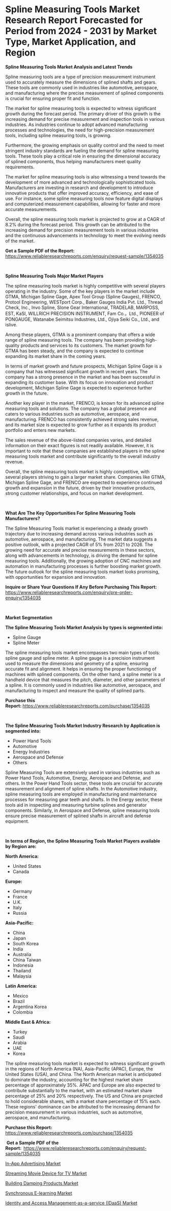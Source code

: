 <p><h1>Spline Measuring Tools Market Research Report Forecasted for Period from 2024 -  2031 by Market Type, Market Application, and Region</h1></p><p><strong>Spline Measuring Tools Market Analysis and Latest Trends</strong></p>
<p><p>Spline measuring tools are a type of precision measurement instrument used to accurately measure the dimensions of splined shafts and gears. These tools are commonly used in industries like automotive, aerospace, and manufacturing where the precise measurement of splined components is crucial for ensuring proper fit and function.</p><p>The market for spline measuring tools is expected to witness significant growth during the forecast period. The primary driver of this growth is the increasing demand for precise measurement and inspection tools in various industries. As industries continue to adopt advanced manufacturing processes and technologies, the need for high-precision measurement tools, including spline measuring tools, is growing.</p><p>Furthermore, the growing emphasis on quality control and the need to meet stringent industry standards are fueling the demand for spline measuring tools. These tools play a critical role in ensuring the dimensional accuracy of splined components, thus helping manufacturers meet quality requirements.</p><p>The market for spline measuring tools is also witnessing a trend towards the development of more advanced and technologically sophisticated tools. Manufacturers are investing in research and development to introduce innovative products that offer improved accuracy, efficiency, and ease of use. For instance, some spline measuring tools now feature digital displays and computerized measurement capabilities, allowing for faster and more accurate measurements.</p><p>Overall, the spline measuring tools market is projected to grow at a CAGR of 8.2% during the forecast period. This growth can be attributed to the increasing demand for precision measurement tools in various industries and the continuous advancements in technology to meet the evolving needs of the market.</p></p>
<p><strong>Get a Sample PDF of the Report:&nbsp;</strong> <a href="https://www.reliableresearchreports.com/enquiry/request-sample/1354035">https://www.reliableresearchreports.com/enquiry/request-sample/1354035</a></p>
<p>&nbsp;</p>
<p><strong>Spline Measuring Tools Major Market Players</strong></p>
<p><p>The spline measuring tools market is highly competitive with several players operating in the industry. Some of the key players in the market include GTMA, Michigan Spline Gage, Apex Tool Group (Spline Gauges), FRENCO, Protool Engineering, WESTport Corp., Baker Gauges India Pvt. Ltd., Thread Check, Inc., Invo Spline, Slone Gear International, TRADELAB, MARPOSS, EST, KaSI, WILLRICH PRECISION INSTRUMENT, Fam Co.，Ltd., PIONEER of PONGAUGE, Watanabe Seimitsu Industries, Ltd., Ojiya Seiki Co., Ltd., and islive.</p><p>Among these players, GTMA is a prominent company that offers a wide range of spline measuring tools. The company has been providing high-quality products and services to its customers. The market growth for GTMA has been steady, and the company is expected to continue expanding its market share in the coming years.</p><p>In terms of market growth and future prospects, Michigan Spline Gage is a company that has witnessed significant growth in recent years. The company has a strong presence in the market and has been successful in expanding its customer base. With its focus on innovation and product development, Michigan Spline Gage is expected to experience further growth in the future.</p><p>Another key player in the market, FRENCO, is known for its advanced spline measuring tools and solutions. The company has a global presence and caters to various industries such as automotive, aerospace, and manufacturing. FRENCO has consistently achieved strong sales revenue, and its market size is expected to grow further as it expands its product portfolio and enters new markets.</p><p>The sales revenue of the above-listed companies varies, and detailed information on their exact figures is not readily available. However, it is important to note that these companies are established players in the spline measuring tools market and contribute significantly to the overall industry revenue.</p><p>Overall, the spline measuring tools market is highly competitive, with several players striving to gain a larger market share. Companies like GTMA, Michigan Spline Gage, and FRENCO are expected to experience continued growth and expansion in the future, driven by their innovative products, strong customer relationships, and focus on market development.</p></p>
<p>&nbsp;</p>
<p><strong>What Are The Key Opportunities For Spline Measuring Tools Manufacturers?</strong></p>
<p><p>The Spline Measuring Tools market is experiencing a steady growth trajectory due to increasing demand across various industries such as automotive, aerospace, and manufacturing. The market data suggests a positive outlook, with a projected CAGR of 5% from 2021 to 2026. The growing need for accurate and precise measurements in these sectors, along with advancements in technology, is driving the demand for spline measuring tools. Additionally, the growing adoption of CNC machines and automation in manufacturing processes is further boosting market growth. The future outlook for the spline measuring tools market looks promising, with opportunities for expansion and innovation.</p></p>
<p><strong>Inquire or Share Your Questions If Any Before Purchasing This Report:</strong> <a href="https://www.reliableresearchreports.com/enquiry/pre-order-enquiry/1354035">https://www.reliableresearchreports.com/enquiry/pre-order-enquiry/1354035</a></p>
<p>&nbsp;</p>
<p><strong>Market Segmentation</strong></p>
<p><strong>The Spline Measuring Tools Market Analysis by types is segmented into:</strong></p>
<p><ul><li>Spline Gauge</li><li>Spline Meter</li></ul></p>
<p><p>The spline measuring tools market encompasses two main types of tools: spline gauge and spline meter. A spline gauge is a precision instrument used to measure the dimensions and geometry of a spline, ensuring accurate fit and alignment. It helps in ensuring the proper functioning of machines with splined components. On the other hand, a spline meter is a handheld device that measures the pitch, diameter, and other parameters of a spline. It is commonly used in industries like automotive, aerospace, and manufacturing to inspect and measure the quality of splined parts.</p></p>
<p><strong>Purchase this Report:&nbsp;</strong><a href="https://www.reliableresearchreports.com/purchase/1354035">https://www.reliableresearchreports.com/purchase/1354035</a></p>
<p>&nbsp;</p>
<p><strong>The Spline Measuring Tools Market Industry Research by Application is segmented into:</strong></p>
<p><ul><li>Power Hand Tools</li><li>Automotive</li><li>Energy Industries</li><li>Aerospace and Defense</li><li>Others</li></ul></p>
<p><p>Spline Measuring Tools are extensively used in various industries such as Power Hand Tools, Automotive, Energy, Aerospace and Defense, and others. In the Power Hand Tools sector, these tools are crucial for accurate measurement and alignment of spline shafts. In the Automotive industry, spline measuring tools are employed in manufacturing and maintenance processes for measuring gear teeth and shafts. In the Energy sector, these tools aid in inspecting and measuring turbine splines and generator components. Similarly, in Aerospace and Defense, spline measuring tools ensure precise measurement of splined shafts in aircraft and defense equipment.</p></p>
<p>&nbsp;</p>
<p><strong>In terms of Region, the Spline Measuring Tools Market Players available by Region are:</strong></p>
<p>
    <p> <strong> North America: </strong>
        <ul>
            <li>United States</li>
            <li>Canada</li>
        </ul>
        </p> 
    <p> <strong> Europe: </strong>
        <ul>
            <li>Germany</li>
            <li>France</li>
            <li>U.K.</li>
            <li>Italy</li>
            <li>Russia</li>
        </ul>
        </p> 
    <p> <strong> Asia-Pacific: </strong>
        <ul>
            <li>China</li>
            <li>Japan</li>
            <li>South Korea</li>
            <li>India</li>
            <li>Australia</li>
            <li>China Taiwan</li>
            <li>Indonesia</li>
            <li>Thailand</li>
            <li>Malaysia</li>
        </ul>
        </p> 
    <p> <strong> Latin America: </strong>
        <ul>
            <li>Mexico</li>
            <li>Brazil</li>
            <li>Argentina Korea</li>
            <li>Colombia</li>
        </ul>
        </p> 
    <p> <strong> Middle East & Africa: </strong>
        <ul>
            <li>Turkey</li>
            <li>Saudi</li>
            <li>Arabia</li>
            <li>UAE</li>
            <li>Korea</li>
        </ul>
    </p>
    </p>
<p><p>The spline measuring tools market is expected to witness significant growth in the regions of North America (NA), Asia-Pacific (APAC), Europe, the United States (USA), and China. The North American market is anticipated to dominate the industry, accounting for the highest market share percentage of approximately 35%. APAC and Europe are also expected to contribute substantially to the market, with an estimated market share percentage of 25% and 20% respectively. The US and China are projected to hold considerable shares, with a market share percentage of 15% each. These regions' dominance can be attributed to the increasing demand for precision measurement in various industries, such as automotive, aerospace, and manufacturing.</p></p>
<p><strong>Purchase this Report: </strong><a href="https://www.reliableresearchreports.com/purchase/1354035">https://www.reliableresearchreports.com/purchase/1354035</a></p>
<p>&nbsp;<strong>Get a Sample PDF of the Report:&nbsp;&nbsp;</strong><a href="https://www.reliableresearchreports.com/enquiry/request-sample/1354035">https://www.reliableresearchreports.com/enquiry/request-sample/1354035</a></p>
<p><strong></strong></p>
<p><p><a href="https://medium.com/@teresalittle41/in-app-advertising-nbsp-market-focuses-on-market-share-size-and-projected-forecast-till-2030-7559d7cecdae">In-App Advertising Market</a></p><p><a href="https://github.com/amae102299/Market-Research-Report-List-2/blob/main/streaming-movie-device-for-tv-market.md">Streaming Movie Device for TV Market</a></p><p><a href="https://github.com/prosalinda88/Market-Research-Report-List-2/blob/main/building-damping-products-market.md">Building Damping Products Market</a></p><p><a href="https://medium.com/@teresalittle41/synchronous-e-learning-nbsp-market-focuses-on-market-share-size-and-projected-forecast-till-2030-9ff9e5d24562">Synchronous E-learning Market</a></p><p><a href="https://medium.com/p/f6656a2554fb/edit">Identity and Access Management-as-a-service (IDaaS) Market</a></p></p>